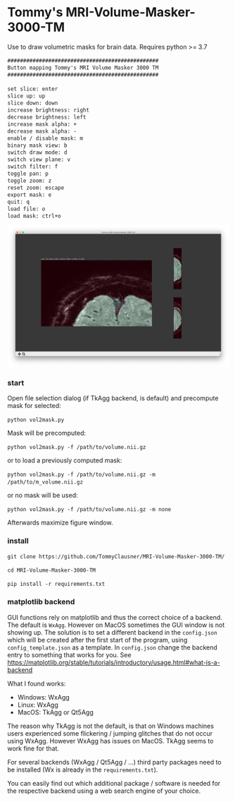 # Tommy's MRI-Volume-Masker-3000-TM

Use to draw volumetric masks for brain data. Requires python >= 3.7

```
################################################
Button mapping Tommy's MRI Volume Masker 3000 TM
################################################

set slice: enter
slice up: up
slice down: down
increase brightness: right
decrease brightness: left
increase mask alpha: +
decrease mask alpha: -
enable / disable mask: m
binary mask view: b
switch draw mode: d
switch view plane: v
switch filter: f
toggle pan: p
toggle zoom: z
reset zoom: escape
export mask: e
quit: q
load file: o
load mask: ctrl+o
```

![example image](https://github.com/TommyClausner/MRI-Volume-Masker-3000-TM/blob/main/example.png?raw=true)

### start
Open file selection dialog (if TkAgg backend, is default) and precompute mask for selected:

`python vol2mask.py`

Mask will be precomputed:

`python vol2mask.py -f /path/to/volume.nii.gz`

or to load a previously computed mask:

`python vol2mask.py -f /path/to/volume.nii.gz -m /path/to/m_volume.nii.gz`

or no mask will be used:

`python vol2mask.py -f /path/to/volume.nii.gz -m none`

Afterwards maximize figure window.

### install

`git clone https://github.com/TommyClausner/MRI-Volume-Masker-3000-TM/`

`cd MRI-Volume-Masker-3000-TM`

`pip install -r requirements.txt`

### matplotlib backend
GUI functions rely on matplotlib and thus the correct choice of a backend. The default is `WxAgg`. However on MacOS sometimes the GUI window is not showing up. The solution is to set a different backend in the `config.json` which will be created after the first start of the program, using `config_template.json` as a template. In `config.json` change the backend entry to something that works for you. See https://matplotlib.org/stable/tutorials/introductory/usage.html#what-is-a-backend

What I found works:
- Windows: WxAgg
- Linux: WxAgg
- MacOS: TkAgg or Qt5Agg

The reason why TkAgg is not the default, is that on Windows machines users experienced some flickering / jumping glitches that do not occur using WxAgg. However WxAgg has issues on MacOS. TkAgg seems to work fine for that.

For several backends (WxAgg / Qt5Agg / ...) third party packages need to be installed (Wx is already in the `requirements.txt`).

You can easily find out which additional package / software is needed for the respective backend using a web search engine of your choice.
